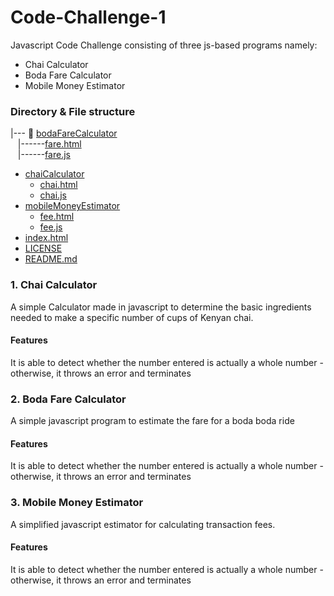 # Code-Challenge-1
Javascript Code Challenge consisting of three js-based programs namely:
+ Chai Calculator
+ Boda Fare Calculator
+ Mobile Money Estimator

### Directory & File structure


 |--- :file_folder: [bodaFareCalculator](./bodaFareCalculator) 
        <br/>&nbsp;&nbsp;&nbsp;|------[fare.html](./bodaFareCalculator/fare.html)
        <br/>&nbsp;&nbsp;&nbsp;|------[fare.js](./bodaFareCalculator/fare.js)
 * [chaiCalculator](./chaiCalculator)
   * [chai.html](./dir1/file11.ext)
   * [chai.js](./dir1/file12.ext)
 * [mobileMoneyEstimator](./mobileMoneyEstimator)
    * [fee.html](./mobileMoneyEstimator/fee.html)
    * [fee.js](./mobileMoneyEstimator/fee.js)
 * [index.html](./index.html)
 * [LICENSE](./LICENSE)
 * [README.md](./README.md)

### 1. Chai Calculator
A simple Calculator made in javascript to determine the basic ingredients needed to make a specific number of cups of Kenyan chai.
#### Features
It is able to detect whether the number entered is actually a whole number - otherwise, it throws an error and terminates


### 2. Boda Fare Calculator
A simple javascript program to estimate the fare for a boda boda ride
#### Features
It is able to detect whether the number entered is actually a whole number - otherwise, it throws an error and terminates

### 3. Mobile Money Estimator
A simplified javascript estimator for calculating transaction fees.
#### Features
It is able to detect whether the number entered is actually a whole number - otherwise, it throws an error and terminates
